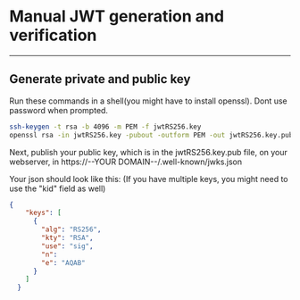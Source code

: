 # Manual JWT generation and verification
--------------------------------------

## Generate private and public key


Run these commands in a shell(you might have to install openssl).
Dont use password when prompted.


```sh
ssh-keygen -t rsa -b 4096 -m PEM -f jwtRS256.key
openssl rsa -in jwtRS256.key -pubout -outform PEM -out jwtRS256.key.pub
```

Next, publish your public key, which is in the jwtRS256.key.pub file,
on your webserver, in https://--YOUR DOMAIN--/.well-known/jwks.json

Your json should look like this:
(If you have multiple keys, you might need to use the "kid" field as well)

```json
{
    "keys": [
      {
        "alg": "RS256",
        "kty": "RSA",
        "use": "sig",
        "n":                                                                   "MIICIjANBgkqhkiG9w0BAQEFAAOCAg8AMIICCgKCAgEA2kgvT1Gyrcu7cTMFSzcq5G+tQ+       1afQ6v8FkgemAMxiq6/                                                           OiCkNFfQ3zX44sV0xu0MUw2XrcO7qbuNnTVZqEFt8TOLH3tYMDGrppL7d624/                 6KND2qnSJgd8bVe7dYxYgzLh4+s2eABkSuuMlCV+d+                                    gaEys1lRAZ1gBcIAVen2ofz/                         t7utuZ7Q3LGPlglhLAxYOmxfs2/  43c3V3aYIbFnHNEOqoHpah8Ms75uMriw8WbcP4di7FvLX1/7Pu/                           sXRYZkLW58HtB7roe7ts8QePYmCkxTKq/                                             BdzjxBeubMJxeeP0yE6F6p6xdz278gBVQ5XVrmqvstY9AORZITqgv7bog6YdKezqCYh/          CL9H7JGxJ8DiYvG2ImSkzuFXaF/                                                   iqgMGK8XQE0y7JTYzpPPNawktChaVziLOm3jOZV/                                      2vGKCVc4rMnerC4MRP9jc2gcfpzcUh/N/                                             R93gtOMHFtAWyIBiQn6bfTw8sCJBjz7FPcR8Lk1cscRgumQmzalLOrMclbzq+vDml/            jcLPEEgBIfCZXs6//Hv+CNWzr6nDCet1zRm7JI+                                       6oxnSflD9QJqw9lbbBkoIa8t0vRyL4MLTUBdGAJE6bRfRYn8Sc4MYS0gA7izpsSjdydQ1u7f7dP5r mOVruI1F16UYjLzAmXz4ABsjwiiPKzjaKmh4K3XoK7zFCw6cL0CAwEAAQ==",
        "e": "AQAB"
      }
    ]
  }
```


